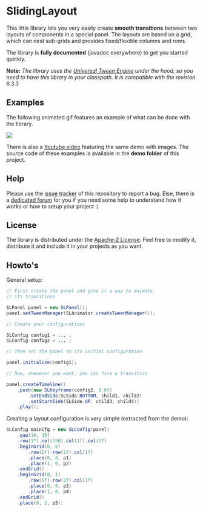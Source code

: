 # SlidingLayout

This little library lets you very easily create **smooth transitions** between two layouts of components in a special panel.
The layouts are based on a grid, which can nest sub-grids and provides fixed/flexible columns and rows.

The library is **fully documented** (javadoc everywhere) to get you started quickly.

**Note:**
*The library uses the [Universal Tween Engine](http://www.aurelienribon.com/blog/projects/universal-tween-engine/)
under the hood, so you need to have this library in your classpath. It is compatible with the revision 6.3.3.*

## Examples

The following animated gif features an example of what can be done with the library.

![](http://www.aurelienribon.com/blog/wp-content/uploads/2012/09/sliding-layout-demo.gif)

There is also a [Youtube video](https://www.youtube.com/watch?v=R6rkcLAjTmA&feature=player_embedded) featuring the same demo with images.
The source code of these examples is available in the **demo folder** of this project.

## Help

Please use the [issue tracker](https://github.com/AurelienRibon/sliding-layout/issues) of this repository to report a bug.
Else, there is a [dedicated forum](http://www.aurelienribon.com/forum/viewforum.php?f=15) for you if you need some help 
to understand how it works or how to setup your project :)

## License

The library is distributed under the [Apache-2 License](http://www.apache.org/licenses/LICENSE-2.0.html).
Feel free to modify it, distribute it and include it in your projects as you want.

## Howto's

General setup:

```java
// First create the panel and give it a way to animate
// its transitions

SLPanel panel = new SLPanel();
panel.setTweenManager(SLAnimator.createTweenManager());

// Create your configurations

SLConfig config1 = ... ;
SLConfig config2 = ... ;

// Then set the panel to its initial configuration

panel.initialize(config1);

// Now, whenever you want, you can fire a transition

panel.createTimeline()
	.push(new SLKeyframe(config2, 0.6f)
		.setEndSide(SLSide.BOTTOM, child1, child2)
		.setStartSide(SLSide.UP, child3, child4))
	.play();
```
		
Creating a layout configuration is very simple (extracted from the demo):

```java
SLConfig mainCfg = new SLConfig(panel)
	.gap(10, 10)
	.row(1f).col(250).col(1f).col(2f)
	.beginGrid(0, 0)
		.row(2f).row(1f).col(1f)
		.place(0, 0, p1)
		.place(1, 0, p2)
	.endGrid()
	.beginGrid(0, 1)
		.row(1f).row(2f).col(1f)
		.place(0, 0, p3)
		.place(1, 0, p4)
	.endGrid()
	.place(0, 2, p5);
```